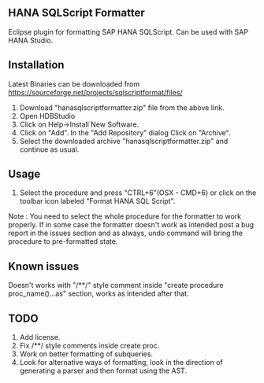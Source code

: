 HANA SQLScript Formatter
----------------------

Eclipse plugin for formatting SAP HANA SQLScript. Can be used with SAP HANA Studio.

Installation
------------

Latest Binaries can be downloaded from https://sourceforge.net/projects/sqlscriptformat/files/

1. Download "hanasqlscriptformatter.zip" file from the above link.
2. Open HDBStudio 
3. Click on Help->Install New Software.
4. Click on "Add". In the "Add Repository" dialog Click on "Archive".
5. Select the downloaded archive "hanasqlscriptformatter.zip" and continue as usual.
 
Usage
-----
1. Select the procedure and press "CTRL+6"(OSX - CMD+6) or click on the toolbar icon labeled "Format HANA SQL Script".

Note : You need to select the whole procedure for the formatter to work properly. If in some case the formatter doesn't work as intended post a bug report in the issues section and as always, undo command will bring the procedure to pre-formatted state.

Known issues
------------
Doesn't works with "/**/" style comment inside "create procedure proc_name(<args>)...as" section, works as intended after that.

TODO
----
1. Add license.
2. Fix /**/ style comments inside create proc.
3. Work on better formatting of subqueries.
4. Look for alternative ways of formatting, look in the direction of generating a parser and then format using the AST.
